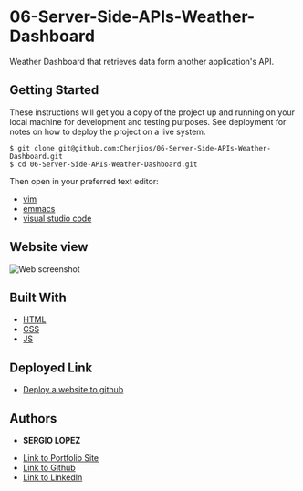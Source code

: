 # 06-Server-Side-APIs-Weather-Dashboard
Weather Dashboard that retrieves data form another application's API.
 
## Getting Started
These instructions will get you a copy of the project up and running on your local machine for development and testing purposes. See deployment for notes on how to deploy the project on a live system.

```
$ git clone git@github.com:Cherjios/06-Server-Side-APIs-Weather-Dashboard.git
$ cd 06-Server-Side-APIs-Weather-Dashboard.git
```
Then open in your preferred text editor:
- [vim](https://www.vim.org/) 
- [emmacs](https://www.gnu.org/software/emacs/)
- [visual studio code](https://code.visualstudio.com/) 

## Website view
![Web screenshot](.png)


## Built With

* [HTML](https://developer.mozilla.org/en-US/docs/Web/HTML)
* [CSS](https://developer.mozilla.org/en-US/docs/Web/CSS)
* [JS](https://developer.mozilla.org/en-US/docs/Web/JavaScript)

## Deployed Link

* [Deploy a website to github](https://www.google.com/search?rlz=1C5CHFA_enUS876US878&sxsrf=ALeKk03L-krWYrY46bsiZVRE3DFHIEULGA%3A1591932240148&ei=UPXiXsrBCLW90PEPsvWSwAY&q=deploy+a+website+on+github&oq=deploy+a+website+on+github&gs_lcp=CgZwc3ktYWIQAzIECAAQQzIGCAAQFhAeMgYIABAWEB4yBggAEBYQHjoECCMQJzoFCAAQkQI6BQgAELEDOgcIABCxAxBDOgIIADoHCAAQFBCHAlDcMFjZUmDGVGgAcAB4AIABZogBoAeSAQQxMC4xmAEAoAEBqgEHZ3dzLXdpeg&sclient=psy-ab&ved=0ahUKEwjKqbjdqfvpAhW1HjQIHbK6BGgQ4dUDCAw&uact=5)


## Authors

* **SERGIO LOPEZ** 

- [Link to Portfolio Site](#)
- [Link to Github](https://github.com/cherjios)
- [Link to LinkedIn](https://www.linkedin.com/in/sergio-lopez-81790579)


